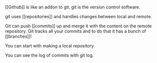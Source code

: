 [[Github]] is like an addon to git, git is the version control software. 

git uses [[repositories]] and handles changes between local and remote.

Git can push [[commits]] up and merge it with the content on the remote repository. Git tracks all your commits and to do that it has a bunch of [[branches]]!

You can start with making a local repository

You can see the log of commits with git log.